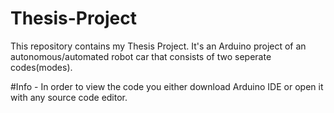 # Thesis-Project
This repository contains my Thesis Project. It's an Arduino project of an autonomous/automated robot car that consists of two seperate codes(modes).

#Info - 
In order to view the code you either download Arduino IDE or open it with any source code editor.
